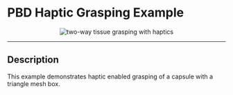 # PBD Haptic Grasping Example

<p align="center">
  <img src="../media/pbdHapticGrasping.gif" alt="two-way tissue grasping with haptics"/>
</p>

---

## Description

This example demonstrates haptic enabled grasping of a capsule with a triangle mesh box.

[cpp_insert]: <PBDHapticGraspingExample.cpp>